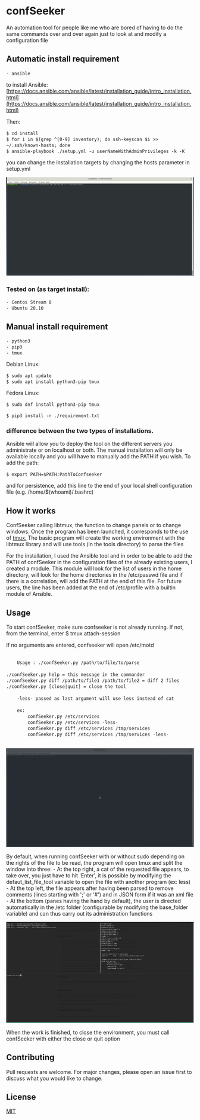 # confSeeker
An automation tool for people like me who are bored of having to do the same commands over and over again just to look at and modify a configuration file

## Automatic install requirement
	- ansible

to install Ansible:
[https://docs.ansible.com/ansible/latest/installation_guide/intro_installation.html](https://docs.ansible.com/ansible/latest/installation_guide/intro_installation.html)

Then:
```
$ cd install
$ for i in $(grep ^[0-9] inventory); do ssh-keyscan $i >> ~/.ssh/known-hosts; done
$ ansible-playbook ./setup.yml -u userNameWithAdminPrivileges -k -K
```

you can change the installation targets by changing the hosts parameter in setup.yml

![alt text](https://github.com/cybermeme/confSeeker/raw/devel/src/capture_ansible.gif "Ansible demo")


### Tested on (as target install):
	- Centos Stream 8
	- Ubuntu 20.10


## Manual install requirement
	- python3
	- pip3
	- tmux


Debian Linux:
```
$ sudo apt update
$ sudo apt install python3-pip tmux
```
Fedora Linux:
```
$ sudo dnf install python3-pip tmux
```

```
$ pip3 install -r ./requirement.txt
```

### difference between the two types of installations.

Ansible will allow you to deploy the tool on the different servers you administrate or on localhost or both.
The manual installation will only be available locally and you will have to manually add the PATH if you wish.
To add the path:

```
$ export PATH=$PATH:PathToConfseeker
```
and for persistence, add this line to the end of your local shell configuration file (e.g. /home/$(whoami)/.bashrc)


## How it works

ConfSeeker calling libtmux, the function to change panels or to change windows. Once the program has been launched, it corresponds to the use of [tmux.](https://tmuxcheatsheet.com/)
The basic program will create the working environment with the libtmux library and will use tools (in the tools directory) to parse the files

For the installation, I used the Ansible tool and in order to be able to add the PATH of confSeeker in the configuration files of the already existing users, I created a module.
This module will look for the list of users in the home directory, will look for the home directories in the /etc/passwd file and if there is a correlation, will add the PATH at the end of this file.
For future users, the line has been added at the end of /etc/profile with a builtin module of Ansible.


## Usage

To start confSeeker, make sure confseeker is not already running.
If not, from the terminal, enter $ tmux attach-session

If no arguments are entered, confseeker will open /etc/motd

```

	Usage : ./confSeeker.py /path/to/file/to/parse

./confSeeker.py help = this message in the commander
./confSeeker.py diff /path/to/file1 /path/to/file2 = diff 2 files
./confSeeker.py [close|quit] = close the tool

	-less- passed as last argument will use less instead of cat

	ex: 
		confSeeker.py /etc/services
		confSeeker.py /etc/services -less-
		confSeeker.py diff /etc/services /tmp/services
		confSeeker.py diff /etc/services /tmp/services -less-


```

![alt text](https://github.com/cybermeme/confSeeker/raw/devel/src/capture_confSeeker.gif "confSeeker demo")


By default, when running confSeeker with or without sudo depending on the rights of the file to be read, the program will open tmux and split the window into three:
    - At the top right, a cat of the requested file appears, to take over, you just have to hit 'Enter', it is possible by modifying the defaut_list_file_tool variable to open the file with another program (ex: less)
    - At the top left, the file appears after having been parsed to remove comments (lines starting with ';' or '#') and in JSON form if it was an xml file
    - At the bottom (panes having the hand by default), the user is directed automatically in the /etc folder (configurable by modifying the base_folder variable) and can thus carry out its administration functions

![alt text](https://github.com/cybermeme/confSeeker/raw/devel/src/capture1.png "screen shot")

When the work is finished, to close the environment, you must call confSeeker with either the close or quit option


## Contributing
Pull requests are welcome. For major changes, please open an issue first to discuss what you would like to change.


## License
[MIT](https://choosealicense.com/licenses/mit/)
